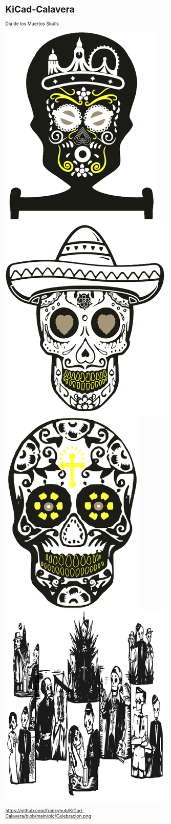 # KiCad-Calavera
Dia de los Muertos Skulls


<img src="pic/Calavera_F.png"  height="600">

<img src="pic/CalaveraM_F.png"  height="600">

<img src="pic/CalaveraS_F.png"  height="600">

<img src="pic/Celebracion.png"  height="600">

https://github.com/frankyhub/KiCad-Calavera/blob/main/pic/Celebracion.png



